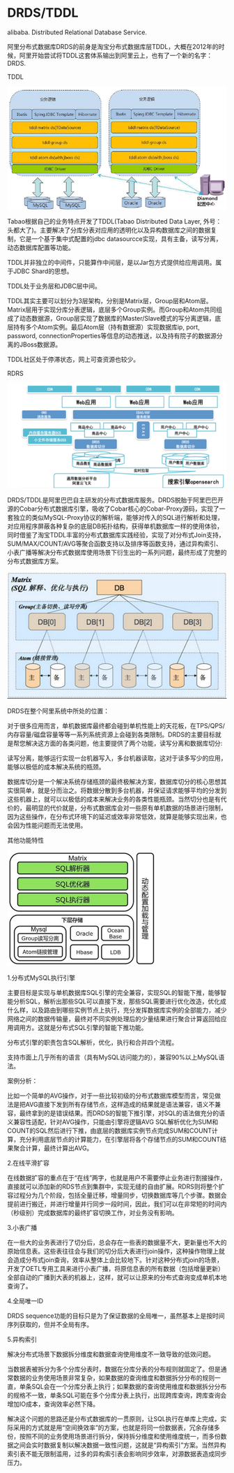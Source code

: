 # DRDS/TDDL

alibaba. Distributed Relational Database Service.

阿里分布式数据库DRDS的前身是淘宝分布式数据库层TDDL，大概在2012年的时候，阿里开始尝试将TDDL这套体系输出到阿里云上，也有了一个新的名字：DRDS.

TDDL

![](/tddl.png)

Tabao根据自己的业务特点开发了TDDL\(Tabao Distributed Data Layer, 外号：头都大了\)。主要解决了分库分表对应用的透明化以及异构数据库之间的数据复制，它是一个基于集中式配置的jdbc datasourcce实现，具有主备，读写分离，动态数据库配置等功能。

TDDL并非独立的中间件，只能算作中间层，是以Jar包方式提供给应用调用。属于JDBC Shard的思想。

TDDL处于业务层和JDBC层中间。

TDDL其实主要可以划分为3层架构，分别是Matrix层，Group层和Atom层。Matrix层用于实现分库分表逻辑，底层多个Group实例。而Group和Atom共同组成了动态数据源，Group层实现了数据库的Master/Slave模式的写分离逻辑，底层持有多个Atom实例。最后Atom层（持有数据源）实现数据库ip, port, password, connectionProperties等信息的动态推送，以及持有院子的数据源分离的JBoss数据源。

TDDL社区处于停滞状态，网上可查资源也较少。

RDRS

![](/drds.png)

DRDS/TDDL是阿里巴巴自主研发的分布式数据库服务。DRDS脱胎于阿里巴巴开源的Cobar分布式数据库引擎，吸收了Cobar核心的Cobar-Proxy源码，实现了一套独立的类似MySQL-Proxy协议的解析端，能够对传入的SQL进行解析和处理，对应用程序屏蔽各种复杂的底层DB拓扑结构，获得单机数据库一样的使用体验，同时借鉴了淘宝TDDL丰富的分布式数据库实践经验，实现了对分布式Join支持，SUM/MAX/COUNT/AVG等聚合函数支持以及排序等函数支持，通过异构索引、小表广播等解决分布式数据库使用场景下衍生出的一系列问题，最终形成了完整的分布式数据库方案。

![](/matrix.png)

DRDS在整个阿里系统中所处的位置：

对于很多应用而言，单机数据库最终都会碰到单机性能上的天花板，在TPS/QPS/内存容量/磁盘容量等等一系列系统资源上会碰到各类限制。DRDS的主要目标就是帮您解决这方面的各类问题，他主要提供了两个功能，读写分离和数据库切分:

读写分离，能够运行实现一台机器写入，多台机器读取，这对于读多写少的应用，能够以极低的成本解决系统的瓶颈。

数据库切分是一个解决系统存储瓶颈的最终极解决方案，数据库切分的核心思想其实很简单，就是分而治之。将数据分散到多台机器，并保证请求能够平均的分发到这些机器上，就可以以极低的成本来解决业务的各类性能瓶颈。当然切分也是有代价的，最明显的代价就是，分布式数据库会对一些原有单机数据的场景进行限制，因为这些操作，在分布式环境下的延迟或效率非常低效，就算是能够实现出来，也会因为性能问题而无法使用。

其他功能特性

![](/sql.png)

1.分布式MySQL执行引擎

主要目标是实现与单机数据库SQL引擎的完全兼容，实现SQL的智能下推，能够智能分析SQL，解析出那些SQL可以直接下发，那些SQL需要进行优化改造，优化成什么样，以及路由到哪些实例节点上执行，充分发挥数据库实例的全部能力，减少网络之间的数据传输量，最终对不同实例处理后的少量结果进行聚合计算返回给应用调用方。这就是分布式SQL引擎的智能下推功能。

分布式引擎的职责包含SQL解析，优化，执行和合并四个流程。

支持市面上几乎所有的语言（具有MySQL访问能力的），兼容90%以上MySQL语法。

案例分析：

比如一个简单的AVG操作，对于一些比较初级的分布式数据库模型而言，常见做法是把AVG直接下发到所有存储节点，这样造成的结果就是语法兼容，语义不兼容，最终拿到的是错误结果。而DRDS的智能下推引擎，对SQL的语法做充分的语义兼容性适配，针对AVG操作，只能由引擎将逻辑AVG SQL解析优化为SUM和COUNT的SQL然后进行下推，由底层的数据库实例节点完成SUM和COUNT计算，充分利用底层节点的计算能力，在引擎层将各个存储节点的SUM和COUNT结果聚合计算，最终计算出AVG。

2.在线平滑扩容

在线数据扩容的重点在于“在线”两字，也就是用户不需要停止业务进行割接操作，直接就可以添加新的RDS节点到集群中，实现无缝的自由扩展。RDRS则将整个扩容过程分为几个阶段，包括全量迁移，增量同步，切换数据库等几个步骤。数据会提前进行搬迁，并进行增量并行同步一段时间，因此，我们可以在非常短的时间内（秒级别）完成数据库的最终扩容切换工作，对业务没有影响。

3.小表广播

在一些大的业务表进行了切分后，总会存在一些表的数据量不大，更新量也不大的原始信息表。这些表往往会与我们的切分后大表进行join操作，这种操作物理上就会造成分布式join查询，效率从整体上会比较地下。针对这种分布式join的场景，开发了OETL专用工具来进行小表广播，将原信息表的所有数据（包括增量更新）全部自动的广播到大表的机器上，这样，就可以让原来的分布式查询变成单机本地查询了。

4.全局唯一ID

DRDS sequence功能的目标只是为了保证数据的全局唯一，虽然基本上是按时间序列获取的，但并不全局有序。

5.异构索引

解决分布式场景下数据拆分维度和数据查询使用维度不一致导致的低效问题。

当数据表被拆分为多个分库分表时，数据在分库分表的分布规则就固定了。但是通常数据的业务使用场景非常复杂，如果数据的查询维度和数据拆分分布的规则一直，单条SQL会在一个分库分表上执行；如果数据的查询使用维度和数据拆分分布的规格不一致，单条SQL可能在多个分库分表上执行，出现跨库查询，跨库查询会增加IO成本，查询效率必然下降。

解决这个问题的思路还是分布式数据库的一贯原则，让SQL执行在单库上完成，实际采用的方式就是用“空间换效率”的方案，也就是将同一份数据表，冗余存储多份，按照不同的业务使用场景进行拆分，保持拆分维度和使用维度统一，而多份数据之间会实时数据复制以解决数据一致性问题，这就是“异构索引”方案。当然异构索引表不能无限制滥用，过多的异构索引表会影响同步效率，对源数据表造成同步压力。

